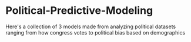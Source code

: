 # Political-Predictive-Modeling

Here's a collection of 3 models made from analyzing political datasets ranging from how congress votes to political bias based on demographics
